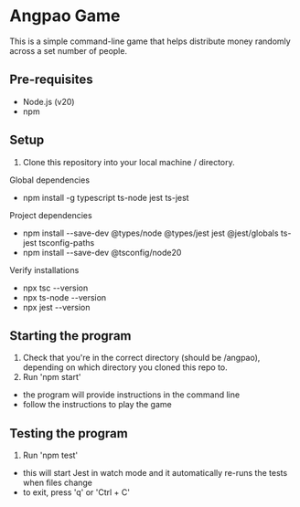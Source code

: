 # Angpao Game
This is a simple command-line game that helps distribute money randomly across a set number of people.

## Pre-requisites
- Node.js (v20)
- npm

## Setup 
1. Clone this repository into your local machine / directory.

Global dependencies
- npm install -g typescript ts-node jest ts-jest

Project dependencies
- npm install --save-dev @types/node @types/jest jest @jest/globals ts-jest tsconfig-paths
- npm install --save-dev @tsconfig/node20

Verify installations
- npx tsc --version
- npx ts-node --version
- npx jest --version

## Starting the program 
1. Check that you're in the correct directory (should be /angpao), depending on which directory you cloned this repo to.
2. Run 'npm start'
- the program will provide instructions in the command line
- follow the instructions to play the game

## Testing the program 
1. Run 'npm test'
- this will start Jest in watch mode and it automatically re-runs the tests when files change
- to exit, press 'q' or 'Ctrl + C' 
